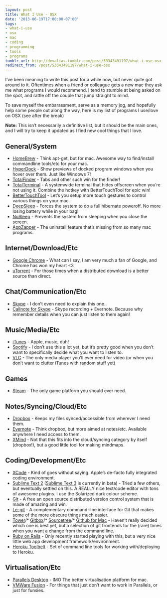 ```yaml
---
layout: post
title: What I Use - OSX
date: '2013-06-19T17:00:00-07:00'
tags:
- what-i-use
- osx
- mac
- coding
- programming
- tools
- programs
tumblr_url: http://devalias.tumblr.com/post/53343491197/what-i-use-osx
redirect_from: /post/53343491197/what-i-use-osx
---
```

I’ve been meaning to write this post for a while now, but never quite got around to it. Oftentimes when a friend or colleague gets a new mac they ask me what programs I would recommend. I tend to stumble at being asked on the spot, and rattle off the couple that jump straight to mind.

To save myself the embarassment, serve as a memory jog, and hopefully help some people out along the way, here is my list of programs I use/love on OSX (see after the break)

**Note:** This isn’t necessarily a definitive list, but it should be the main ones, and I will try to keep it updated as I find new cool things that I love.

## General/System

* [HomeBrew](http://brew.sh/) - Think apt-get, but for mac. Awesome way to find/install commandline tools/etc for your mac.
* [HyperDock](https://bahoom.com/hyperdock/) - Show previews of docked program windows when you hover over them. Just like Windows 7!
* [TotalFinder](http://totalfinder.binaryage.com/) - Tabs and other such win for the finder!
* [TotalTerminal](http://totalterminal.binaryage.com/) - A systemwide terminal that hides offscreen when you’re not using it. Combine the hotkey with BetterTouchTool for epic win!
* [BetterTouchTool](https://www.boastr.net/) - Let’s you setup more touch gestures to control various things on your mac.
* [DeepSleep](http://www.axoniclabs.com/DeepSleep/) - Forces the system to do a full hibernate poweroff. No more losing battery while in your bag!
* [NoSleep](https://github.com/integralpro/nosleep) - Prevents the system from sleeping when you close the screen.
* [AppZapper](http://www.appzapper.com/) - The uninstall feature that’s missing from so many mac programs.

## Internet/Download/Etc

* [Google Chrome](https://www.google.com/chrome/) - What can I say, I am very much a fan of Google, and Chrome has won my heart <3
* [uTorrent](http://ll.www.utorrent.com/intl/en/) - For those times when a distributed download is a better source than direct.

## Chat/Communication/Etc

* [Skype](https://www.skype.com/en/) - I don’t even need to explain this one..
* [Callnote for Skype](http://www.kandasoft.com/home/kanda-apps/callnote-skype-call-recorder) - Skype recording + Evernote. Because why remember details when you can just listen to them again!

## Music/Media/Etc

* [iTunes](https://www.apple.com/au/itunes/) - Apple, music, duh!
* [Spotify](https://www.spotify.com/us/) - I don’t use this a lot yet, but it’s pretty good when you don’t want to specifically decide what you want to listen to.
* [VLC](https://www.videolan.org/vlc/index.html) - The only media player you’ll ever need for video (or when you don’t want to clutter iTunes with random stuff yet)

## Games

* [Steam](http://store.steampowered.com/about/) - The only game platform you should ever need.

## Notes/Syncing/Cloud/Etc

* [Dropbox](https://www.dropbox.com/) - Keeps my files synced/accessible from wherever I need them.
* [Evernote](https://evernote.com/) - Think dropbox, but more aimed at notes/etc. Available anywhere I need access to them.
* [XMind](https://www.xmind.net/) - Not that this fits into the cloud/syncing category by itself (dropbox!), but a good little tool for making mindmaps.

## Coding/Development/Etc

* [XCode](https://developer.apple.com/xcode/) - Kind of goes without saying. Apple’s de-facto fully integrated coding environment.
* [Sublime Text 2](https://www.sublimetext.com/2) ([Sublime Text 3](https://www.sublimetext.com/3) is currently in beta) - Tried a few others, but eventually settled on this. A REALLY nice text/code editor with tons of awesome plugins. I use the Solarized dark colour scheme.
* [Git](https://git-scm.com/) - A free an open source distributed version control system that is made of amazing and win.
* [Le-git](http://www.git-legit.org/) - A complementary command-line interface for Git that makes some of the more obscure things much easier.
* [Tower](https://www.git-tower.com/)/* [Gitbox](http://gitboxapp.com/)/* [Sourcetree](https://www.sourcetreeapp.com/)/* [Github for Mac](https://desktop.github.com/) - Haven’t really decided which one is best yet, but a selection of git frontends for the (rare) times when you want a change from the command line.
* [Ruby on Rails](http://rubyonrails.org/) - Only recently started playing with this, but a very nice little web app development framework/environment.
* [Heroku Toolbelt](https://toolbelt.heroku.com/) - Set of command line tools for working with/deploying to Heroku.

## Virtualisation/Etc

* [Parallels Desktop](https://www.parallels.com/products/desktop/) - IMO The better virtualisation platform for mac.
* [VMWare Fusion](https://www.vmware.com/products/fusion/) - For things that just don’t want to work in Parallels, or just for funsies.
